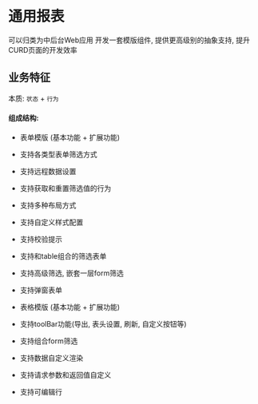 # 通用报表

可以归类为中后台Web应用
开发一套模版组件, 提供更高级别的抽象支持, 提升CURD页面的开发效率

## 业务特征

本质: `状态` + `行为`

#### 组成结构: 

- 表单模版 (基本功能 + 扩展功能)
 - 支持各类型表单筛选方式
 - 支持远程数据设置
 - 支持获取和重置筛选值的行为
 - 支持多种布局方式
 - 支持自定义样式配置
 - 支持校验提示
 - 支持和table组合的筛选表单
 - 支持高级筛选, 嵌套一层form筛选
 - 支持弹窗表单

- 表格模版 (基本功能 + 扩展功能)
 - 支持toolBar功能(导出, 表头设置, 刷新, 自定义按钮等)
 - 支持组合form筛选
 - 支持数据自定义渲染
 - 支持请求参数和返回值自定义
 - 支持可编辑行

